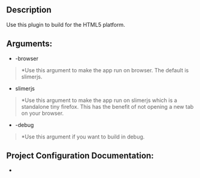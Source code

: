 ## Description
 
Use this plugin to build for the HTML5 platform.
 
## Arguments:
 
  * -browser
  >*Use this argument to make the app run on browser. The default is slimerjs.
  * slimerjs
  >*Use this argument to make the app run on slimerjs which is a standalone tiny firefox. This has the benefit of not opening a new tab on your browser.
  * -debug
  >*Use this argument if you want to build in debug.

## Project Configuration Documentation:
 * <style>
 >*Use this to add custom style to the application. E.g.: <style bgColor="#badda55" />.
 * <head-section>
  >*Use this to add custom data to the application html header. E.g.: <header-section> <meta charset="UTF-8"> </header-section>. It supports multiple tags.
 * <body-section>
 
  >*Use this to add custom data inside the body tag in the application html page. E.g.: <body-section> <p>lorem ipsum</p> </body-section>. It supports multiple tags.
 * <js-source>
  >*Use this to include external javascript code.E.g.: <js-source path="libs/mylib.js" applyTemplate="true|false" renamePackage="oldPackageName->newPackageName"/>. the applyTemplate and renamePackages attributes are optional.
 * <win-size>
 >*Use this to specifie the canvas dimension(width x height) in the application html page. E.g.: <win-size width="1024" height="768" />.

* <prehead-section>
 >*Use this to add custom data before the head tag in the application html page. E.g.: <preheader-section> <doctype html> </preheader-section>. It supports multiple tags.